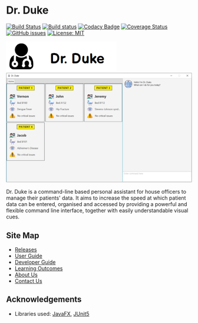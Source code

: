 # Dr. Duke

[![Build Status](https://travis-ci.org/AY1920S1-CS2113-T14-1/main.svg?branch=master)](https://travis-ci.org/AY1920S1-CS2113-T14-1/main)
[![Build status](https://ci.appveyor.com/api/projects/status/p77vjrh7tnnenpcg?svg=true)](https://ci.appveyor.com/project/gowgos5/main)
[![Codacy Badge](https://api.codacy.com/project/badge/Grade/5b8e345cbbcf4fd682c71bca9677f1be)](https://www.codacy.com/manual/gowgos5/main?utm_source=github.com&amp;utm_medium=referral&amp;utm_content=AY1920S1-CS2113-T14-1/main&amp;utm_campaign=Badge_Grade)
[![Coverage Status](https://coveralls.io/repos/github/AY1920S1-CS2113-T14-1/main/badge.svg?branch=master)](https://coveralls.io/github/AY1920S1-CS2113-T14-1/main?branch=master)
[![GitHub issues](https://img.shields.io/github/issues/AY1920S1-CS2113-T14-1/main)](https://github.com/AY1920S1-CS2113-T14-1/main/issues)
[![License: MIT](https://img.shields.io/badge/License-MIT-blue.svg)](https://opensource.org/licenses/MIT)

<img src="docs/images/Logo.png" width=300>
<img src="docs/images/Ui.png" width=1000>

Dr. Duke is a command-line based personal assistant for house officers to manage their patients' data. It aims to increase the speed at which patient data can be entered, organised and accessed by providing a powerful and flexible command line interface, together with easily understandable visual cues.

## Site Map

* [Releases](https://github.com/AY1920S1-CS2113-T14-1/main/releases)
* [User Guide](docs/UserGuide.adoc)
* [Developer Guide](docs/DeveloperGuide.adoc)
* [Learning Outcomes](docs/LearningOutcomes.adoc)
* [About Us](docs/AboutUs.adoc)
* [Contact Us](docs/ContactUs.adoc)

## Acknowledgements

* Libraries used: [JavaFX](https://openjfx.io/), [JUnit5](https://github.com/junit-team/junit5)
